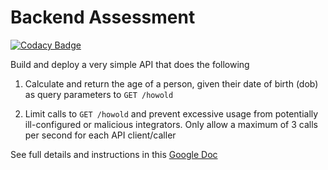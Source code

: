 # Backend Assessment

[![Codacy Badge](https://api.codacy.com/project/badge/Grade/0da54b4b775a4090ba251dd00caa5444)](https://app.codacy.com/gh/Dreezy305/pipeline-assesment?utm_source=github.com&utm_medium=referral&utm_content=Dreezy305/pipeline-assesment&utm_campaign=Badge_Grade_Settings)

Build and deploy a very simple API that does the following

1.  Calculate and return the age of a person, given their date of birth (dob) as query parameters to `GET /howold`

2.  Limit calls to `GET /howold` and prevent excessive usage from potentially ill-configured or malicious integrators. Only allow a maximum of 3 calls per second for each API client/caller

See full details and instructions in this [Google Doc](https://docs.google.com/document/d/1ma5vKz0j34gwI9WYrZddMM1ENlQddGOVFJ5qdSq2QlQ)
